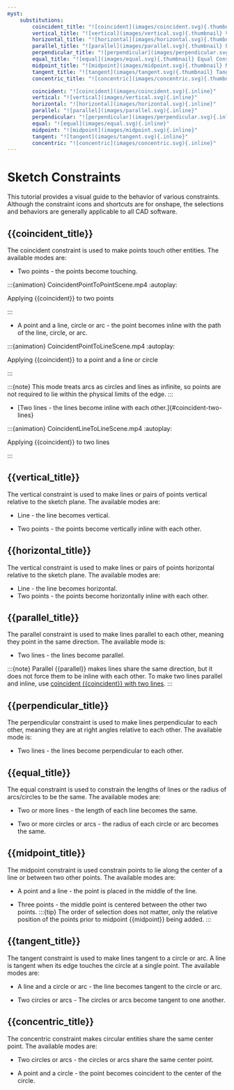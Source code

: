 ```yaml
---
myst:
    substitutions:
        coincident_title: "![coincident](images/coincident.svg){.thumbnail} Coincident Constraint (i)"
        vertical_title: "![vertical](images/vertical.svg){.thumbnail} Vertical Constraint (v)"
        horizontal_title: "![horizontal](images/horizontal.svg){.thumbnail} Horizontal Constraint (h)"
        parallel_title: "![parallel](images/parallel.svg){.thumbnail} Parallel Constraint (b)"
        perpendicular_title: "![perpendicular](images/perpendicular.svg){.thumbnail} Perpendicular Constraint"
        equal_title: "![equal](images/equal.svg){.thumbnail} Equal Constraint (e)"
        midpoint_title: "![midpoint](images/midpoint.svg){.thumbnail} Midpoint Constraint"
        tangent_title: "![tangent](images/tangent.svg){.thumbnail} Tangent Constraint (t)"
        concentric_title: "![concentric](images/concentric.svg){.thumbnail} Concentric Constraint"

        coincident: "![coincident](images/coincident.svg){.inline}"
        vertical: "![vertical](images/vertical.svg){.inline}"
        horizontal: "![horizontal](images/horizontal.svg){.inline}"
        parallel: "![parallel](images/parallel.svg){.inline}"
        perpendicular: "![perpendicular](images/perpendicular.svg){.inline}"
        equal: "![equal](images/equal.svg){.inline}"
        midpoint: "![midpoint](images/midpoint.svg){.inline}"
        tangent: "![tangent](images/tangent.svg){.inline}"
        concentric: "![concentric](images/concentric.svg){.inline}"
---
```


# Sketch Constraints
This tutorial provides a visual guide to the behavior of various constraints. Although the constraint icons and shortcuts are for onshape, the selections and behaviors are generally applicable to all CAD software.

## {{coincident_title}}
The coincident constraint is used to make points touch other entities. The available modes are:

* Two points - the points become touching.

:::{animation} CoincidentPointToPointScene.mp4
:autoplay:

Applying {{coincident}} to two points

:::

* A point and a line, circle or arc - the point becomes inline with the path of the line, circle, or arc.

:::{animation} CoincidentPointToLineScene.mp4
:autoplay:

Applying {{coincident}} to a point and a line or circle

:::

:::{note} This mode treats arcs as circles and lines as infinite, so points are not required to lie within the physical limits of the edge.
:::

* [Two lines - the lines become inline with each other.]{#coincident-two-lines}

:::{animation} CoincidentLineToLineScene.mp4
:autoplay:

Applying {{coincident}} to two lines

:::

## {{vertical_title}}
The vertical constraint is used to make lines or pairs of points vertical relative to the sketch plane. The available modes are:
* Line - the line becomes vertical.

* Two points - the points become vertically inline with each other.


## {{horizontal_title}}
The vertical constraint is used to make lines or pairs of points horizontal relative to the sketch plane. The available modes are:
* Line - the line becomes horizontal.
* Two points - the points become horizontally inline with each other.

## {{parallel_title}}
The parallel constraint is used to make lines parallel to each other, meaning they point in the same direction. The available mode is:
* Two lines - the lines become parallel.

:::{note} Parallel {{parallel}} makes lines share the same direction, but it does not force them to be inline with each other. 
    To make two lines parallel and inline, use [coincident {{coincident}} with two lines](#coincident-two-lines).
:::


## {{perpendicular_title}}
The perpendicular constraint is used to make lines perpendicular to each other, meaning they are at right angles relative to each other. The available mode is:
* Two lines - the lines become perpendicular to each other.

## {{equal_title}}
The equal constraint is used to constrain the lengths of lines or the radius of arcs/circles to be the same. The available modes are:
* Two or more lines - the length of each line becomes the same.

* Two or more circles or arcs - the radius of each circle or arc becomes the same.

## {{midpoint_title}}
The midpoint constraint is used constrain points to lie along the center of a line or between two other points. The available modes are:
* A point and a line - the point is placed in the middle of the line.

* Three points - the middle point is centered between the other two points.
:::{tip} The order of selection does not matter, only the relative position of the points prior to midpoint {{midpoint}} being added.
:::


## {{tangent_title}}
The tangent constraint is used to make lines tangent to a circle or arc. A line is tangent when its edge touches the circle at a single point. The available modes are:
* A line and a circle or arc - the line becomes tangent to the circle or arc.

* Two circles or arcs - The circles or arcs become tangent to one another.


## {{concentric_title}}
The concentric constraint makes circular entities share the same center point. The available modes are:
* Two circles or arcs - the circles or arcs share the same center point.

* A point and a circle - the point becomes coincident to the center of the circle.

<!-- # Appendix
## Miscellaneous Behaviors
This section documents additional niche behaviors which are not generally applicable to standard use.

## {{concentric_title}}
* Two points - the points become coincident.

## Additional Examples -->